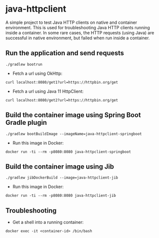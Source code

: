 # java-httpclient
A simple project to test Java HTTP clients on native and container environment. 
This is used for troubleshooting Java HTTP clients running inside a container. 
In some rare cases, the HTTP requests (using Java) are successful in native environment, 
but failed when run inside a container.  

## Run the application and send requests
```shell
./gradlew bootrun
```

* Fetch a url using OkHttp:
```shell
curl localhost:8080/get1?url=https://httpbin.org/get
```

* Fetch a url using Java 11 HttpClient:
```shell
curl localhost:8080/get2?url=https://httpbin.org/get
```


## Build the container image using Spring Boot Gradle plugin
```shell
./gradlew bootBuildImage --imageName=java-httpclient-springboot
```

* Run this image in Docker:
```shell
docker run -ti --rm -p8080:8080 java-httpclient-springboot
```

## Build the container image using Jib
```shell
./gradlew jibDockerBuild --image=java-httpclient-jib
```

* Run this image in Docker:
```shell
docker run -ti --rm -p8080:8080 java-httpclient-jib
```


## Troubleshooting
* Get a shell into a running container:
```shell
docker exec -it <container-id> /bin/bash
```